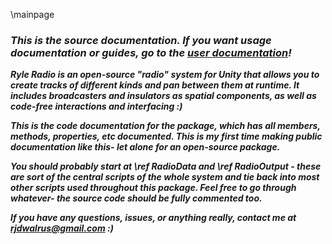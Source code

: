 \mainpage

### <i>This is the source documentation. If you want usage documentation or guides, go to the <b>[user documentation](https://ryle-e.github.io/ryle-radio-docs/)!

**Ryle Radio** is an open-source "radio" system for Unity that allows you to create tracks of different kinds and pan between them at runtime. It includes broadcasters and insulators as spatial components, as well as code-free interactions and interfacing :)

This is the code documentation for the package, which has all members, methods, properties, etc documented. This is my first time making public documentation like this- let alone for an open-source package.

You should probably start at \ref RadioData and \ref RadioOutput - these are sort of the central scripts of the whole system and tie back into most other scripts used throughout this package. Feel free to go through whatever- the source code should be fully commented too.

If you have any questions, issues, or anything really, contact me at rjdwalrus@gmail.com :)